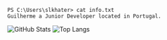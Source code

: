 ```
PS C:\Users\slkhater> cat info.txt
Guilherme a Junior Developer located in Portugal.
```

![GitHub Stats](https://github-readme-stats.vercel.app/api?username=slk-hater&theme=shades-of-purple)     ![Top Langs](https://github-readme-stats.vercel.app/api/top-langs/?username=slk-hater&layout=compact&theme=shades-of-purple)

